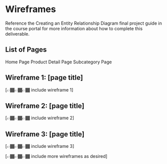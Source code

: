 # Wireframes

Reference the Creating an Entity Relationship Diagram final project guide in the course portal for more information about how to complete this deliverable.

## List of Pages

Home Page
Product Detail Page
Subcategory Page

## Wireframe 1: [page title]

[👉🏾👉🏾👉🏾 include wireframe 1]

## Wireframe 2: [page title]

[👉🏾👉🏾👉🏾 include wireframe 2]

## Wireframe 3: [page title]

[👉🏾👉🏾👉🏾 include wireframe 3]

[👉🏾👉🏾👉🏾 include more wireframes as desired]
